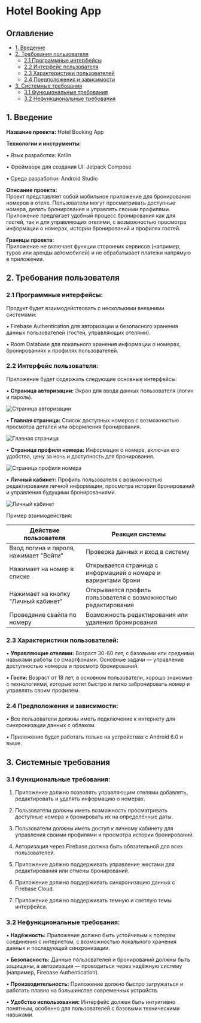 # Hotel Booking App

## **Оглавление**
- [1. Введение](#intro)
- [2. Требования пользователя](#user_requirements)
  - [2.1 Программные интерфейсы](#interfaces)
  - [2.2 Интерфейс пользователя](#ui)
  - [2.3 Характеристики пользователей](#user_characteristics)
  - [2.4 Предположения и зависимости](#assumptions)
- [3. Системные требования](#system_requirements)
  - [3.1 Функциональные требования](#functional_requirements)
  - [3.2 Нефункциональные требования](#non_functional_requirements)

<a name="intro"></a>
## **1. Введение**

**Название проекта:** Hotel Booking App

**Технологии и инструменты:**

• Язык разработки: Kotlin

• Фреймворк для создания UI: Jetpack Compose

• Среда разработки: Android Studio

**Описание проекта:**  
Проект представляет собой мобильное приложение для бронирования номеров в отеле. Пользователи могут просматривать доступные номера, делать бронирования и управлять своими профилями. Приложение предлагает удобный процесс бронирования как для гостей, так и для управляющих отелями, с возможностью просмотра информации о номерах, истории бронирований и профилях гостей.

**Границы проекта:**  
Приложение не включает функции сторонних сервисов (например, туров или аренды автомобилей) и не обрабатывает платежи напрямую в приложении.

<a name="user_requirements"></a>
## **2. Требования пользователя**

<a name="interfaces"></a>
### **2.1 Программные интерфейсы:**

Продукт будет взаимодействовать с несколькими внешними системами:

• Firebase Authentication для авторизации и безопасного хранения данных пользователей (гостей, управляющих отелями).

• Room Database для локального хранения информации о номерах, бронированиях и профилях пользователей.

<a name="ui"></a>
### **2.2 Интерфейс пользователя:**

Приложение будет содержать следующие основные интерфейсы:

• **Страница авторизации:** Экран для ввода данных пользователя (логин и пароль).
  
  ![Страница авторизации](mocaps/auth_screen.png)

• **Главная страница:** Список доступных номеров с возможностью просмотра деталей или оформления бронирования.
  
  ![Главная страница](mocaps/main_screen.png)

• **Страница профиля номера:** Информация о номере, включая его удобства, цену за ночь и доступность для бронирования.
  
  ![Страница профиля номера](mocaps/profile_screen.png)

• **Личный кабинет:** Профиль пользователя с возможностью редактирования личной информации, просмотра истории бронирований и управления будущими бронированиями.
  
  ![Личный кабинет](mocaps/account_screen.png)

Пример взаимодействия:

| Действие пользователя                          | Реакция системы                                                |
|------------------------------------------------|----------------------------------------------------------------|
| Ввод логина и пароля, нажимает "Войти"         | Проверка данных и вход в систему                               |
| Нажимает на номер в списке                     | Открывается страница с информацией о номере и вариантами брони  |
| Нажимает на кнопку "Личный кабинет"            | Открывается профиль пользователя с возможностью редактирования |
| Проведение свайпа по номеру                    | Возможность редактирования или удаления бронирования            |

<a name="user_characteristics"></a>
### **2.3 Характеристики пользователей:**

• **Управляющие отелями:** Возраст 30-60 лет, с базовыми или средними навыками работы со смартфонами. Основные задачи — управление доступностью номеров и просмотр бронирований.

• **Гости:** Возраст от 18 лет, в основном пользователи, хорошо знакомые с технологиями, которые хотят быстро и легко забронировать номер и управлять своим профилем.

<a name="assumptions"></a>
### **2.4 Предположения и зависимости:**

• Все пользователи должны иметь подключение к интернету для синхронизации данных с облаком.

• Приложение будет работать только на устройствах с Android 6.0 и выше.

<a name="system_requirements"></a>
## **3. Системные требования**

<a name="functional_requirements"></a>
### **3.1 Функциональные требования:**

1. Приложение должно позволять управляющим отелями добавлять, редактировать и удалять информацию о номерах.
  
2. Пользователи должны иметь возможность просматривать доступные номера и бронировать их на определённые даты.
  
3. Пользователи должны иметь доступ к личному кабинету для управления своими профилями и просмотра истории бронирований.
  
4. Авторизация через Firebase должна быть обязательной для всех пользователей.
  
5. Приложение должно поддерживать управление жестами для редактирования или отмены бронирований.
  
6. Приложение должно поддерживать синхронизацию данных с Firebase Cloud.
  
7. Приложение должно поддерживать темную и светлую темы интерфейса.

<a name="non_functional_requirements"></a>
### **3.2 Нефункциональные требования:**

• **Надёжность:** Приложение должно быть устойчивым к потерям соединения с интернетом, с возможностью локального хранения данных и последующей синхронизации.

• **Безопасность:** Данные пользователей и бронирований должны быть защищены, а авторизация — проводиться через надёжную систему (например, Firebase Authentication).

• **Производительность:** Приложение должно быстро загружаться и работать плавно на большинстве современных устройств.

• **Удобство использования:** Интерфейс должен быть интуитивно понятным, особенно для пользователей с базовыми техническими навыками.
